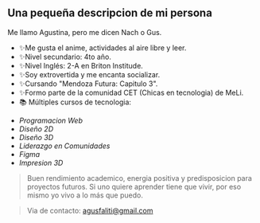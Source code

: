 ## Una pequeña descripcion de mi persona 
Me llamo Agustina, pero me dicen Nach o Gus. 
- ✨Me gusta el anime, actividades al aire libre y leer.
- ✨Nivel secundario: 4to año.
- ✨Nivel Inglés: 2-A en Briton Institude.
- ✨Soy extrovertida y me encanta socializar.
- ✨Cursando "Mendoza Futura: Capitulo 3".
- ✨Formo parte de la comunidad CET (Chicas en tecnologia) de MeLi.
- 📚 Múltiples cursos de tecnologia: 
 * *Programacion Web*
 * *Diseño 2D*
 * *Diseño 3D*
 * *Liderazgo en Comunidades*
 * *Figma*
 * *Impresion 3D*
> Buen rendimiento academico, energia positiva y predisposicion para proyectos futuros.
> Si uno quiere aprender tiene que vivir, por eso mismo yo vivo a lo más que puedo.

> Via de contacto: agusfaliti@gmail.com
> 
